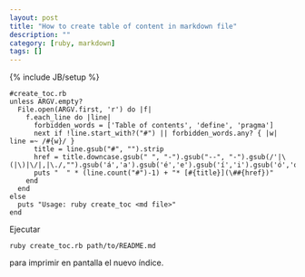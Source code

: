 ```yaml
---
layout: post
title: "How to create table of content in markdown file"
description: ""
category: [ruby, markdown]
tags: []
---
```

{% include JB/setup %}


    #create_toc.rb
    unless ARGV.empty?
      File.open(ARGV.first, 'r') do |f|
        f.each_line do |line|
          forbidden_words = ['Table of contents', 'define', 'pragma']
          next if !line.start_with?("#") || forbidden_words.any? { |w| line =~ /#{w}/ }
          title = line.gsub("#", "").strip
          href = title.downcase.gsub(" ", "-").gsub("--", "-").gsub(/'|\(|\)|\/|,|\./,"").gsub('á','a').gsub('é','e').gsub('í','i').gsub('ó','o').gsub('ú','u').gsub('Í','i')
          puts "  " * (line.count("#")-1) + "* [#{title}](\##{href})"
        end
      end
    else
      puts "Usage: ruby create_toc <md file>"
    end

Ejecutar

    ruby create_toc.rb path/to/README.md

para imprimir en pantalla el nuevo índice.
